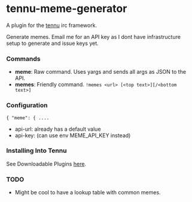 # tennu-meme-generator

A plugin for the [tennu](https://github.com/Tennu/tennu) irc framework.

Generate memes. Email me for an API key as I dont have infrastructure setup to generate and issue keys yet.

### Commands

- **meme**: Raw command. Uses yargs and sends all args as JSON to the API.
- **memes**: Friendly command. `!memes <url> [<top text>][/<bottom text>]`

### Configuration

`{ "meme": { .... `
- api-url: already has a default value
- api-key: (can use env MEME_API_KEY instead)

### Installing Into Tennu

See Downloadable Plugins [here](https://tennu.github.io/plugins/).


### TODO

- Might be cool to have a lookup table with common memes.